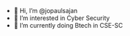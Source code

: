 - 👋 Hi, I’m @jopaulsajan
- 👀 I’m interested in Cyber Security
- 🌱 I’m currently doing Btech in CSE-SC
<!---
jopaulsajan/jopaulsajan is a ✨ special ✨ repository because its `README.md` (this file) appears on your GitHub profile.
You can click the Preview link to take a look at your changes.
--->
